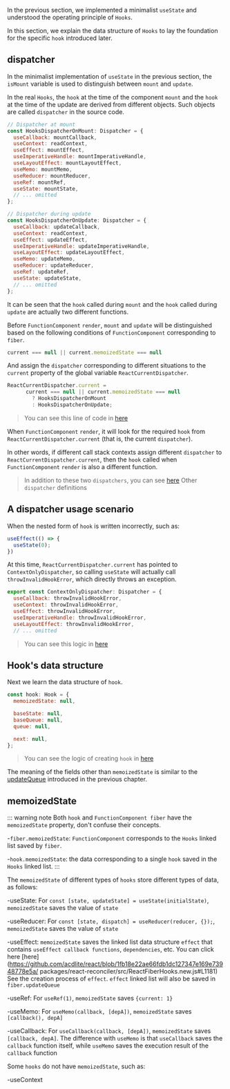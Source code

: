 In the previous section, we implemented a minimalist `useState` and understood the operating principle of `Hooks`.

In this section, we explain the data structure of `Hooks` to lay the foundation for the specific `hook` introduced later.

## dispatcher

In the minimalist implementation of `useState` in the previous section, the `isMount` variable is used to distinguish between `mount` and `update`.

In the real `Hooks`, the `hook` at the time of the component `mount` and the `hook` at the time of the update are derived from different objects. Such objects are called `dispatcher` in the source code.

```js
// Dispatcher at mount
const HooksDispatcherOnMount: Dispatcher = {
  useCallback: mountCallback,
  useContext: readContext,
  useEffect: mountEffect,
  useImperativeHandle: mountImperativeHandle,
  useLayoutEffect: mountLayoutEffect,
  useMemo: mountMemo,
  useReducer: mountReducer,
  useRef: mountRef,
  useState: mountState,
  // ... omitted
};

// Dispatcher during update
const HooksDispatcherOnUpdate: Dispatcher = {
  useCallback: updateCallback,
  useContext: readContext,
  useEffect: updateEffect,
  useImperativeHandle: updateImperativeHandle,
  useLayoutEffect: updateLayoutEffect,
  useMemo: updateMemo,
  useReducer: updateReducer,
  useRef: updateRef,
  useState: updateState,
  // ... omitted
};
```

It can be seen that the `hook` called during `mount` and the `hook` called during `update` are actually two different functions.

Before `FunctionComponent` `render`, `mount` and `update` will be distinguished based on the following conditions of `FunctionComponent` corresponding to `fiber`.

```js
current === null || current.memoizedState === null
```

And assign the `dispatcher` corresponding to different situations to the `current` property of the global variable `ReactCurrentDispatcher`.
 
```js
ReactCurrentDispatcher.current =
      current === null || current.memoizedState === null
        ? HooksDispatcherOnMount
        : HooksDispatcherOnUpdate;
```
 
<!-- react17-alpha -->
> You can see this line of code in [here](https://github.com/acdlite/react/blob/1fb18e22ae66fdb1dc127347e169e73948778e5a/packages/react-reconciler/src/ReactFiberHooks.new.js#L409)

When `FunctionComponent` `render`, it will look for the required `hook` from `ReactCurrentDispatcher.current` (that is, the current `dispatcher`).

In other words, if different call stack contexts assign different `dispatcher` to `ReactCurrentDispatcher.current`, then the `hook` called when `FunctionComponent` `render` is also a different function.

> In addition to these two `dispatchers`, you can see [here](https://github.com/acdlite/react/blob/1fb18e22ae66fdb1dc127347e169e73948778e5a/packages/react-reconciler/src/ReactFiberHooks.new.js#L1775) Other `dispatcher` definitions

## A dispatcher usage scenario

 When the nested form of `hook` is written incorrectly, such as:

```js
useEffect(() => {
  useState(0);
})
```

At this time, `ReactCurrentDispatcher.current` has pointed to `ContextOnlyDispatcher`, so calling `useState` will actually call `throwInvalidHookError`, which directly throws an exception.

```js
export const ContextOnlyDispatcher: Dispatcher = {
  useCallback: throwInvalidHookError,
  useContext: throwInvalidHookError,
  useEffect: throwInvalidHookError,
  useImperativeHandle: throwInvalidHookError,
  useLayoutEffect: throwInvalidHookError,
  // ... omitted
```

> You can see this logic in [here](https://github.com/acdlite/react/blob/1fb18e22ae66fdb1dc127347e169e73948778e5a/packages/react-reconciler/src/ReactFiberHooks.new.js#L458)

## Hook's data structure

Next we learn the data structure of `hook`.

```js
const hook: Hook = {
  memoizedState: null,

  baseState: null,
  baseQueue: null,
  queue: null,

  next: null,
};
```

> You can see the logic of creating `hook` in [here](https://github.com/acdlite/react/blob/1fb18e22ae66fdb1dc127347e169e73948778e5a/packages/react-reconciler/src/ReactFiberHooks.new.js#L546)


The meaning of the fields other than `memoizedState` is similar to the [updateQueue](../state/update.html#updatequeue) introduced in the previous chapter.

## memoizedState

::: warning note
Both `hook` and `FunctionComponent fiber` have the `memoizedState` property, don't confuse their concepts.

-`fiber.memoizedState`: `FunctionComponent` corresponds to the `Hooks` linked list saved by `fiber`.

-`hook.memoizedState`: the data corresponding to a single `hook` saved in the `Hooks` linked list.
:::

The `memoizedState` of different types of `hooks` store different types of data, as follows:

-useState: For `const [state, updateState] = useState(initialState)`, `memoizedState` saves the value of `state`

-useReducer: For `const [state, dispatch] = useReducer(reducer, {});`, `memoizedState` saves the value of `state`

-useEffect: `memoizedState` saves the linked list data structure `effect` that contains `useEffect callback functions`, `dependencies`, etc. You can click here [here](https://github.com/acdlite/react/blob/1fb18e22ae66fdb1dc127347e169e73948778e5a/ packages/react-reconciler/src/ReactFiberHooks.new.js#L1181) See the creation process of `effect`. `effect` linked list will also be saved in `fiber.updateQueue`

-useRef: For `useRef(1)`, `memoizedState` saves `{current: 1}`

-useMemo: For `useMemo(callback, [depA])`, `memoizedState` saves `[callback(), depA]`

-useCallback: For `useCallback(callback, [depA])`, `memoizedState` saves `[callback, depA]`. The difference with `useMemo` is that `useCallback` saves the `callback` function itself, while `useMemo` saves the execution result of the `callback` function

Some `hooks` do not have `memoizedState`, such as:

-useContext